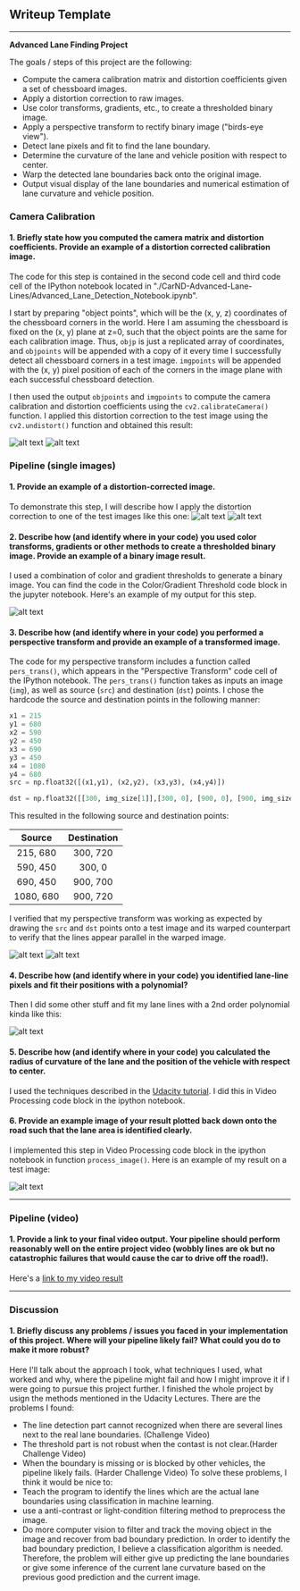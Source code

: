## Writeup Template

---

**Advanced Lane Finding Project**

The goals / steps of this project are the following:

* Compute the camera calibration matrix and distortion coefficients given a set of chessboard images.
* Apply a distortion correction to raw images.
* Use color transforms, gradients, etc., to create a thresholded binary image.
* Apply a perspective transform to rectify binary image ("birds-eye view").
* Detect lane pixels and fit to find the lane boundary.
* Determine the curvature of the lane and vehicle position with respect to center.
* Warp the detected lane boundaries back onto the original image.
* Output visual display of the lane boundaries and numerical estimation of lane curvature and vehicle position.

[//]: # (Image References)

[image1]: ./examples/UndistortED_output.png "Undistorted"
[image2]: ./examples/original_image.png "Original Road Image"
[image3]: ./examples/UndistorTed_image.png "Road Transformed"
[image4]: ./examples/color_binary.png "Binary Example"
[image5]: ./examples/warped_straight_lines.png "Warp Example"
[image6]: ./examples/warped_straight_lines_next.png "Warp Example Next"
[image7]: ./examples/color_fit_lines.png "Fit Visual"
[image8]: ./examples/example_output.png "Output"
[image9]: ./examples/original_chessboard.png "Output"
[video1]: ./project_video.mp4 "Video"



### Camera Calibration

#### 1. Briefly state how you computed the camera matrix and distortion coefficients. Provide an example of a distortion corrected calibration image.

The code for this step is contained in the second code cell and third code cell of the IPython notebook located in "./CarND-Advanced-Lane-Lines/Advanced_Lane_Detection_Notebook.ipynb".  

I start by preparing "object points", which will be the (x, y, z) coordinates of the chessboard corners in the world. Here I am assuming the chessboard is fixed on the (x, y) plane at z=0, such that the object points are the same for each calibration image.  Thus, `objp` is just a replicated array of coordinates, and `objpoints` will be appended with a copy of it every time I successfully detect all chessboard corners in a test image.  `imgpoints` will be appended with the (x, y) pixel position of each of the corners in the image plane with each successful chessboard detection.  

I then used the output `objpoints` and `imgpoints` to compute the camera calibration and distortion coefficients using the `cv2.calibrateCamera()` function.  I applied this distortion correction to the test image using the `cv2.undistort()` function and obtained this result: 

![alt text][image9]
![alt text][image1]

### Pipeline (single images)

#### 1. Provide an example of a distortion-corrected image.

To demonstrate this step, I will describe how I apply the distortion correction to one of the test images like this one:
![alt text][image2]
![alt text][image3]

#### 2. Describe how (and identify where in your code) you used color transforms, gradients or other methods to create a thresholded binary image.  Provide an example of a binary image result.

I used a combination of color and gradient thresholds to generate a binary image. You can find the code in the Color/Gradient Threshold code block in the jupyter notebook.  Here's an example of my output for this step.

![alt text][image4]

#### 3. Describe how (and identify where in your code) you performed a perspective transform and provide an example of a transformed image.

The code for my perspective transform includes a function called `pers_trans()`, which appears in the "Perspective Transform" code cell of the IPython notebook.  The `pers_trans()` function takes as inputs an image (`img`), as well as source (`src`) and destination (`dst`) points.  I chose the hardcode the source and destination points in the following manner:

```python
x1 = 215
y1 = 680
x2 = 590
y2 = 450
x3 = 690
y3 = 450
x4 = 1080
y4 = 680
src = np.float32([(x1,y1), (x2,y2), (x3,y3), (x4,y4)])

dst = np.float32([[300, img_size[1]],[300, 0], [900, 0], [900, img_size[1]]])
```

This resulted in the following source and destination points:

| Source        | Destination   | 
|:-------------:|:-------------:| 
| 215, 680      | 300, 720        | 
| 590, 450      | 300, 0      |
| 690, 450     | 900, 700      |
| 1080, 680      | 900, 720        |

I verified that my perspective transform was working as expected by drawing the `src` and `dst` points onto a test image and its warped counterpart to verify that the lines appear parallel in the warped image.

![alt text][image5]
![alt text][image6]

#### 4. Describe how (and identify where in your code) you identified lane-line pixels and fit their positions with a polynomial?

Then I did some other stuff and fit my lane lines with a 2nd order polynomial kinda like this:

![alt text][image7]

#### 5. Describe how (and identify where in your code) you calculated the radius of curvature of the lane and the position of the vehicle with respect to center.

I used the techniques described in the [Udacity tutorial](https://classroom.udacity.com/nanodegrees/nd013/parts/fbf77062-5703-404e-b60c-95b78b2f3f9e/modules/2b62a1c3-e151-4a0e-b6b6-e424fa46ceab/lessons/40ec78ee-fb7c-4b53-94a8-028c5c60b858/concepts/2f928913-21f6-4611-9055-01744acc344f). I did this in Video Processing code block in the ipython notebook.

#### 6. Provide an example image of your result plotted back down onto the road such that the lane area is identified clearly.

I implemented this step in Video Processing code block in the ipython notebook in function `process_image()`.  Here is an example of my result on a test image:

![alt text][image8]

---

### Pipeline (video)

#### 1. Provide a link to your final video output.  Your pipeline should perform reasonably well on the entire project video (wobbly lines are ok but no catastrophic failures that would cause the car to drive off the road!).

Here's a [link to my video result](./output_videos/project_video_processed.mp4)

---

### Discussion

#### 1. Briefly discuss any problems / issues you faced in your implementation of this project.  Where will your pipeline likely fail?  What could you do to make it more robust?

Here I'll talk about the approach I took, what techniques I used, what worked and why, where the pipeline might fail and how I might improve it if I were going to pursue this project further. I finished the whole project by usign the methods mentioned in the Udacity Lectures. There are the problems I found:
* The line detection part cannot recognized when there are several lines next to the real lane boundaries. (Challenge Video) 
* The threshold part is not robust when the contast is not clear.(Harder Challenge Video) 
* When the boundary is missing or is blocked by other vehicles, the pipeline likely fails. (Harder Challenge Video)
To solve these problems, I think it would be nice to:
* Teach the program to identify the lines which are the actual lane boundaries using classification in machine learning. 
* use a anti-contrast or light-condition filtering method to preprocess the image.
* Do more computer vision to filter and track the moving object in the image and recover from bad boundary prediction. In order to identify the bad boundary prediction, I believe a classification algorithm is needed. Therefore, the problem will either give up predicting the lane boundaries or give some inference of the current lane curvature based on the previous good prediction and the current image. 
